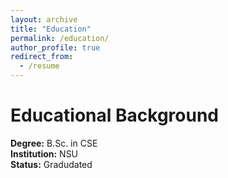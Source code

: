 ```yaml
---
layout: archive
title: "Education"
permalink: /education/
author_profile: true
redirect_from:
  - /resume
---
```

Educational Background
====== 

**Degree:** B.Sc. in CSE    
**Institution:** NSU  
**Status:** Gradudated    











